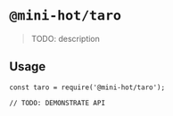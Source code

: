 # `@mini-hot/taro`

> TODO: description

## Usage

```
const taro = require('@mini-hot/taro');

// TODO: DEMONSTRATE API
```

